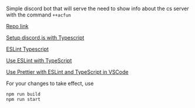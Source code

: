 Simple discord bot that will serve the need to show info about the cs server with the command `++acfun`

[Repo link](https://github.com/Arxero/mavbot)

[Setup discord.js with Typescript](https://www.freecodecamp.org/news/build-a-100-days-of-code-discord-bot-with-typescript-mongodb-and-discord-js-13/)

[ESLint Typescript](https://typescript-eslint.io/docs/linting/)

[Use ESLint with TypeScript](https://khalilstemmler.com/blogs/typescript/eslint-for-typescript/)

[Use Prettier with ESLint and TypeScript in VSCode](https://khalilstemmler.com/blogs/tooling/prettier/)


For your changes to take effect, use 

    npm run build
    npm run start